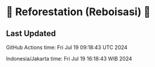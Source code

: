 
# 🌳 Reforestation (Reboisasi) 🌲

## Last Updated

GitHub Actions time: Fri Jul 19 09:18:43 UTC 2024

Indonesia/Jakarta time: Fri Jul 19 16:18:43 WIB 2024
